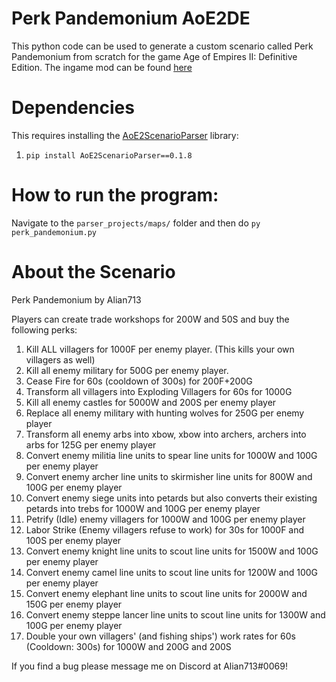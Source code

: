 # Perk Pandemonium AoE2DE
This python code can be used to generate a custom scenario called Perk Pandemonium from scratch for the game Age of Empires II: Definitive Edition.
The ingame mod can be found [here](https://www.ageofempires.com/mods/details/19751/)

# Dependencies
This requires installing the [AoE2ScenarioParser](https://github.com/KSneijders/AoE2ScenarioParser) library:

1. `pip install AoE2ScenarioParser==0.1.8`

# How to run the program:
Navigate to the `parser_projects/maps/` folder and then do `py perk_pandemonium.py`

# About the Scenario

Perk Pandemonium by Alian713

Players can create trade workshops for 200W and 50S and buy the following perks:

1. Kill ALL villagers for 1000F per enemy player. (This kills your own villagers as well)
2. Kill all enemy military for 500G per enemy player.
3. Cease Fire for 60s (cooldown of 300s) for 200F+200G
4. Transform all villagers into Exploding Villagers for 60s for 1000G
5. Kill all enemy castles for 5000W and 200S per enemy player
6. Replace all enemy military with hunting wolves for 250G per enemy player
7. Transform all enemy arbs into xbow, xbow into archers, archers into arbs for 125G per enemy player
8. Convert enemy militia line units to spear line units for 1000W and 100G per enemy player
9. Convert enemy archer line units to skirmisher line units for 800W and 100G per enemy player
10. Convert enemy siege units into petards but also converts their existing petards into trebs for 1000W and 100G per enemy player
11. Petrify (Idle) enemy villagers for 1000W and 100G per enemy player
12. Labor Strike (Enemy villagers refuse to work) for 30s for 1000F and 100S per enemy player
13. Convert enemy knight line units to scout line units for 1500W and 100G per enemy player
14. Convert enemy camel line units to scout line units for 1200W and 100G per enemy player
15. Convert enemy elephant line units to scout line units for 2000W and 150G per enemy player
16. Convert enemy steppe lancer line units to scout line units for 1300W and 100G per enemy player
17. Double your own villagers' (and fishing ships') work rates for 60s (Cooldown: 300s) for 1000W and 200G and 200S 

If you find a bug please message me on Discord at Alian713#0069!

